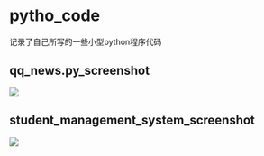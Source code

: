 # pytho_code
记录了自己所写的一些小型python程序代码
## qq_news.py_screenshot
![](http://ww1.sinaimg.cn/large/006DGX4tly1ftm618o2eqj311e0h17cs.jpg)
## student_management_system_screenshot
![](http://ww1.sinaimg.cn/large/006DGX4tly1fto89ij5mlj311n0d9gng.jpg)
